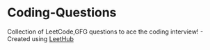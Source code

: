 # Coding-Questions
Collection of LeetCode,GFG questions to ace the coding interview! - Created using [LeetHub](https://github.com/QasimWani/LeetHub)
